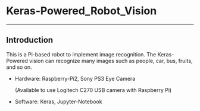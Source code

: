 # Keras-Powered_Robot_Vision

***

## Introduction

This is a Pi-based robot to implement image recognition. The Keras-Powered vision can recognize many images such as people, car, bus, fruits, and so on. 

* Hardware: Raspberry-Pi2, Sony PS3 Eye Camera
 
   (Available to use Logitech C270 USB camera with Raspberry Pi)

* Software: Keras, Jupyter-Notebook
